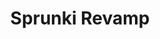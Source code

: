 ---
slug: sprunki-revamp
title: Sprunki Revamp
description: "Sprunki Revamp is an exciting online game. Play for free directly in your browser!"
icon: /images/popular_mods/Sprunki Revamp.png
url: https://wowtbc.net/sprunkin/sprunki-revamp/index.html
previewImage: /images/popular_mods/Sprunki Revamp.png
type: popular mods

# SEO配置
seo:
  title: "Sprunki Revamp - Play Free Online Game | Fun Browser Games"
  description: "Sprunki Revamp - Play this fun online game for free in your browser. No download required!"
  ogImage: "/images/popular_mods/Sprunki Revamp.png"
  keywords: "sprunki-revamp, online game, browser game, free game, popular mods game, play online"

videoUrls:
  - https://www.youtube.com/embed/example1
  - https://www.youtube.com/embed/example2

whyPlay:
  title: "Why Play Sprunki Revamp?"
  items:
    - "Immersive Gameplay: Sprunki Revamp offers an engaging and immersive gaming experience that will keep you entertained for hours"
    - "Challenging Levels: Test your skills with increasingly difficult challenges and obstacles"
    - "Beautiful Graphics: Enjoy stunning visuals and smooth animations that bring the game world to life"
    - "Regular Updates: New content and features are added regularly to keep the game fresh and exciting"
    - "Free to Play: Experience all the fun without spending a penny"
    - "Community Features: Connect with other players, share strategies, and compete for high scores"
    - "Cross-Platform: Play on any device with a web browser, no downloads required"

features:
  title: "Key Features of Sprunki Revamp"
  image: "/images/popular_mods/Sprunki Revamp.png"
  items:
    - "Intuitive Controls: Easy to learn controls make Sprunki Revamp accessible for players of all skill levels"
    - "Multiple Game Modes: Enjoy various gameplay options that provide different challenges and experiences"
    - "Character Customization: Personalize your gaming experience with unique characters and items"
    - "Achievement System: Complete special tasks to earn rewards and recognition"
    - "Leaderboards: Compete with players worldwide and see who can achieve the highest scores"

characteristics:
  title: "Game Characteristics"
  image: "/images/popular_mods/Sprunki Revamp.png"
  items:
    - "Genre: Popular mods game with elements of strategy and skill"
    - "Difficulty: Suitable for both casual gamers and those seeking a challenge"
    - "Play Time: Quick sessions or extended gameplay, depending on your preference"
    - "Art Style: Vibrant and engaging visuals that enhance the gaming experience"
    - "Sound Design: Immersive audio that complements the gameplay perfectly"

info: "Sprunki Revamp is an exciting online game that offers players a unique and engaging gaming experience. With its intuitive controls, stunning visuals, and challenging gameplay, Sprunki Revamp provides hours of entertainment for players of all ages and skill levels. Whether you're looking for a quick gaming session during a break or an extended play session, Sprunki Revamp delivers an immersive experience that will keep you coming back for more. The game features multiple levels of increasing difficulty, ensuring that players are constantly challenged as they progress. With regular updates adding new content and features, Sprunki Revamp remains fresh and exciting, providing endless entertainment options for its growing community of players."

howToPlayIntro: "Welcome to Sprunki Revamp! This guide will walk you through the basics and help you master the game. Whether you're a beginner or looking to improve your skills, these tips and instructions will enhance your gaming experience."

howToPlaySteps:
  - title: "Getting Started"
    description: "Begin your Sprunki Revamp adventure by familiarizing yourself with the controls. Use your keyboard or mouse to navigate through the game interface. The tutorial will guide you through the basic mechanics and help you understand the objectives."
  - title: "Understanding the Objectives"
    description: "In Sprunki Revamp, your main goal is to progress through levels by completing specific objectives. Each level presents unique challenges that require different strategies and approaches."
  - title: "Mastering the Controls"
    description: "Practice using the controls to improve your precision and reaction time. Sprunki Revamp requires quick reflexes and strategic thinking to overcome obstacles and defeat opponents."
  - title: "Utilizing Power-ups"
    description: "Collect power-ups throughout the game to enhance your abilities and overcome difficult challenges. Each power-up offers unique advantages that can be crucial for success."
  - title: "Developing Strategies"
    description: "As you progress in Sprunki Revamp, develop effective strategies for different scenarios. Analyze patterns, anticipate challenges, and adapt your approach to maximize your performance."

faq:
  title: "Frequently Asked Questions about Sprunki Revamp"
  items:
    - question: "Is Sprunki Revamp free to play?"
      answer: "Yes, Sprunki Revamp is completely free to play directly in your web browser. No downloads or purchases are required to enjoy the full game experience."
    - question: "Can I play Sprunki Revamp on mobile devices?"
      answer: "Yes, Sprunki Revamp is optimized for both desktop and mobile play. You can enjoy the game on any device with a web browser and internet connection."
    - question: "Are there any in-game purchases?"
      answer: "While Sprunki Revamp is free to play, there may be optional in-game purchases available for cosmetic items or additional features that don't affect core gameplay."
    - question: "How often is Sprunki Revamp updated?"
      answer: "The developers regularly update Sprunki Revamp with new content, features, and improvements based on player feedback and game performance."
    - question: "Can I play Sprunki Revamp offline?"
      answer: "Currently, Sprunki Revamp requires an internet connection to play as it's a browser-based online game."
    - question: "Is Sprunki Revamp suitable for children?"
      answer: "Yes, Sprunki Revamp is designed to be family-friendly and suitable for players of all ages."
    - question: "How do I report bugs or issues?"
      answer: "If you encounter any problems while playing Sprunki Revamp, you can report them through the game's support page or contact the developers directly through their website."
    - question: "Still Have Questions?"
      answer: "If you have additional questions about Sprunki Revamp that aren't covered in this FAQ, please visit our support center or contact our customer service team for assistance."
---